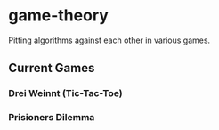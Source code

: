 # game-theory

Pitting algorithms against each other in various games.

## Current Games
### Drei Weinnt (Tic-Tac-Toe)
### Prisioners Dilemma
